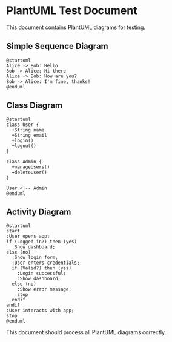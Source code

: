 # PlantUML Test Document

This document contains PlantUML diagrams for testing.

## Simple Sequence Diagram

```plantuml
@startuml
Alice -> Bob: Hello
Bob -> Alice: Hi there
Alice -> Bob: How are you?
Bob -> Alice: I'm fine, thanks!
@enduml
```

## Class Diagram

```plantuml
@startuml
class User {
  +String name
  +String email
  +login()
  +logout()
}

class Admin {
  +manageUsers()
  +deleteUser()
}

User <|-- Admin
@enduml
```

## Activity Diagram

```plantuml
@startuml
start
:User opens app;
if (Logged in?) then (yes)
  :Show dashboard;
else (no)
  :Show login form;
  :User enters credentials;
  if (Valid?) then (yes)
    :Login successful;
    :Show dashboard;
  else (no)
    :Show error message;
    stop
  endif
endif
:User interacts with app;
stop
@enduml
```

This document should process all PlantUML diagrams correctly. 